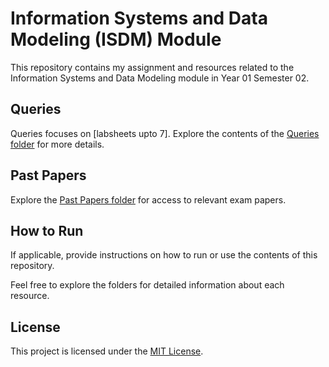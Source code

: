 # Information Systems and Data Modeling (ISDM) Module

This repository contains my assignment and resources related to the Information Systems and Data Modeling module in Year 01 Semester 02.

## Queries

Queries focuses on [labsheets upto 7]. Explore the contents of the [Queries folder](https://github.com/Harshamal-Masinghe/ISDM/tree/819a3097d14df3828bbdd7d10cbe79ee04c28729/Querys) for more details.

## Past Papers

Explore the [Past Papers folder](https://github.com/Harshamal-Masinghe/ISDM/tree/819a3097d14df3828bbdd7d10cbe79ee04c28729/Past%20Papers) for access to relevant exam papers.

## How to Run

If applicable, provide instructions on how to run or use the contents of this repository.

Feel free to explore the folders for detailed information about each resource.

## License

This project is licensed under the [MIT License](LICENSE).
